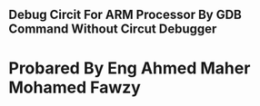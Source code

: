 ## Debug Circit For ARM Processor By GDB Command Without Circut Debugger 
# Probared By Eng Ahmed Maher Mohamed Fawzy